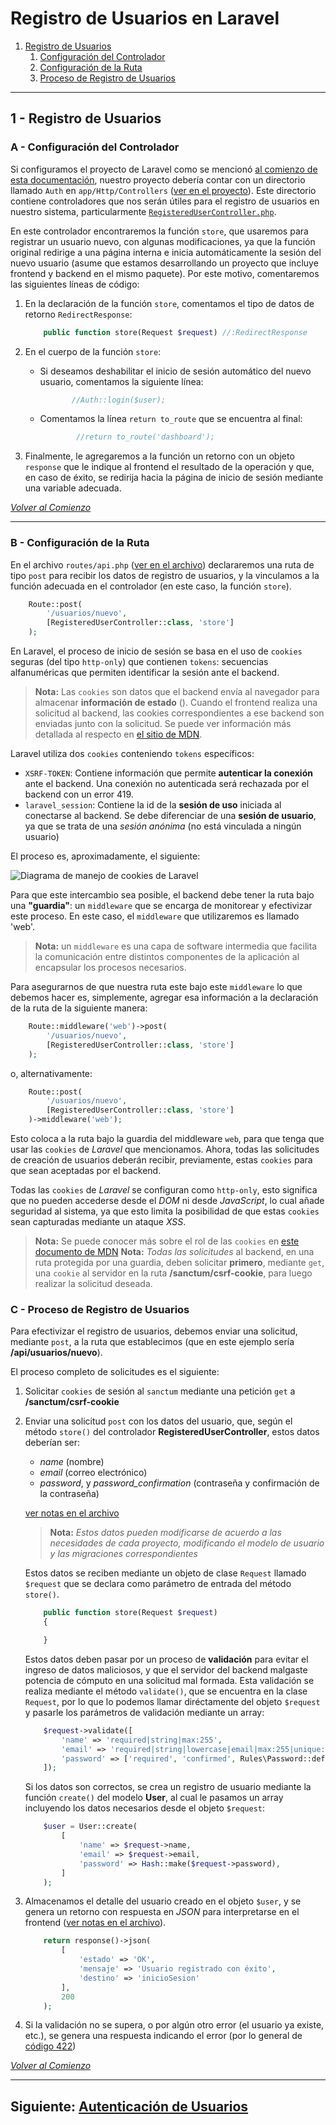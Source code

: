 # Registro de Usuarios en Laravel

1. [Registro de Usuarios](#1---registro-de-usuarios)
    1. [Configuración del Controlador](#a---configuración-del-controlador)
    2. [Configuración de la Ruta](#b---configuración-de-la-ruta)
    3. [Proceso de Registro de Usuarios](#c---proceso-de-registro-de-usuarios)

***

## 1 - Registro de Usuarios

### A - Configuración del Controlador

Si configuramos el proyecto de Laravel como se mencionó [al comienzo de esta documentación][l1], nuestro proyecto debería contar con un directorio llamado `Auth` en `app/Http/Controllers` ([ver en el proyecto][l2]).
Este directorio contiene controladores que nos serán útiles para el registro de usuarios en nuestro sistema, particularmente [`RegisteredUserController.php`][l3].

En este controlador encontraremos la función `store`, que usaremos para registrar un usuario nuevo, con algunas modificaciones, ya que la función original redirige a una página interna e inicia automáticamente la sesión del nuevo usuario (asume que estamos desarrollando un proyecto que incluye frontend y backend en el mismo paquete). Por este motivo, comentaremos las siguientes líneas de código:

1. En la declaración de la función `store`, comentamos el tipo de datos de retorno `RedirectResponse`:

   ```php
       public function store(Request $request) //:RedirectResponse
   ```

2. En el cuerpo de la función `store`:

   - Si deseamos deshabilitar el inicio de sesión automático del nuevo usuario, comentamos la siguiente línea:

     ```php
            //Auth::login($user);
     ```

   - Comentamos la línea `return to_route` que se encuentra al final:

     ```php
             //return to_route('dashboard');
     ```

3. Finalmente, le agregaremos a la función un retorno con un objeto `response` que le indique al frontend el resultado de la operación y que, en caso de éxito, se redirija hacia la página de inicio de sesión mediante una variable adecuada.

_[Volver al Comienzo][inicio]_
***

### B - Configuración de la Ruta

En el archivo `routes/api.php` ([ver en el archivo][l4]) declararemos una ruta de tipo `post` para recibir los datos de registro de usuarios, y la vinculamos a la función adecuada en el controlador (en este caso, la función `store`).

```php
    Route::post(
        '/usuarios/nuevo',
        [RegisteredUserController::class, 'store']
    );
```

En Laravel, el proceso de inicio de sesión se basa en el uso de `cookies` seguras (del tipo `http-only`) que contienen `tokens`: secuencias alfanuméricas que permiten identificar la sesión ante el backend.

> **Nota:** Las `cookies` son datos que el backend envía al navegador para almacenar **información de estado** (). Cuando el frontend realiza una solicitud al backend, las cookies correspondientes a ese backend son enviadas junto con la solicitud. Se puede ver información más detallada al respecto en [el sitio de MDN][l5].

Laravel utiliza dos `cookies` conteniendo `tokens` específicos:

- `XSRF-TOKEN`: Contiene información que permite **autenticar la conexión** ante el backend. Una conexión no autenticada será rechazada por el backend con un error 419.
- `laravel_session`: Contiene la id de la **sesión de uso** iniciada al conectarse al backend. Se debe diferenciar de una **sesión de usuario**, ya que se trata de una _sesión anónima_ (no está vinculada a ningún usuario)

El proceso es, aproximadamente, el siguiente:

![Diagrama de manejo de cookies de Laravel][l6]

Para que este intercambio sea posible, el backend debe tener la ruta bajo una **"guardia"**: un `middleware` que se encarga de monitorear y efectivizar este proceso. En este caso, el `middleware` que utilizaremos es llamado 'web'.

> **Nota:** un `middleware` es una capa de software intermedia que facilita la comunicación entre distintos componentes de la aplicación al encapsular los procesos necesarios.

Para asegurarnos de que nuestra ruta este bajo este `middleware` lo que debemos hacer es, simplemente, agregar esa información a la declaración de la ruta de la siguiente manera:

```php
    Route::middleware('web')->post(
        '/usuarios/nuevo',
        [RegisteredUserController::class, 'store']
    );
```

o, alternativamente:

```php
    Route::post(
        '/usuarios/nuevo',
        [RegisteredUserController::class, 'store']
    )->middleware('web');
```

Esto coloca a la ruta bajo la guardia del middleware `web`, para que tenga que usar las `cookies` de _Laravel_ que mencionamos. Ahora, todas las solicitudes de creación de usuarios deberán recibir, previamente, estas `cookies` para que sean aceptadas por el backend.

Todas las `cookies` de _Laravel_ se configuran como `http-only`, esto significa que no pueden accederse desde el _DOM_ ni desde _JavaScript_, lo cual añade seguridad al sistema, ya que esto limita la posibilidad de que estas `cookies` sean capturadas mediante un ataque _XSS_.

> **Nota:** Se puede conocer más sobre el rol de las `cookies` en [este documento de MDN][l7]
> **Nota:** _Todas las solicitudes_ al backend, en una ruta protegida por una guardia, deben solicitar **primero**, mediante `get`, una `cookie` al servidor en la ruta **/sanctum/csrf-cookie**, para luego realizar la solicitud deseada.

### C - Proceso de Registro de Usuarios

Para efectivizar el registro de usuarios, debemos enviar una solicitud, mediante `post`, a la ruta que establecimos (que en este ejemplo sería **/api/usuarios/nuevo**).

El proceso completo de solicitudes es el siguiente:

1. Solicitar `cookies` de sesión al `sanctum` mediante una petición `get` a **/sanctum/csrf-cookie**

1. Enviar una solicitud `post` con los datos del usuario, que, según el método `store()` del controlador **RegisteredUserController**, estos datos deberían ser:
    - _name_ (nombre)
    - _email_ (correo electrónico)
    - _password_, y _password_confirmation_ (contraseña y confirmación de la contraseña)

    [ver notas en el archivo][l3]

    > **Nota:** _Estos datos pueden modificarse de acuerdo a las necesidades de cada proyecto, modificando el modelo de usuario y las migraciones correspondientes_

    Estos datos se reciben mediante un objeto de clase `Request` llamado `$request` que se declara como parámetro de entrada del método `store()`.

    ```php
        public function store(Request $request)
        {

        }
    ```

    Estos datos deben pasar por un proceso de **validación** para evitar el ingreso de datos maliciosos, y que el servidor del backend malgaste potencia de cómputo en una solicitud mal formada. Esta validación se realiza mediante el método `validate()`, que se encuentra en la clase `Request`, por lo que lo podemos llamar diréctamente del objeto `$request` y pasarle los parámetros de validación mediante un array:

    ```php
        $request->validate([
            'name' => 'required|string|max:255',
            'email' => 'required|string|lowercase|email|max:255|unique:' . User::class,
            'password' => ['required', 'confirmed', Rules\Password::defaults()],
        ]);
    ```

    Si los datos son correctos, se crea un registro de usuario mediante la función `create()` del modelo **User**, al cual le pasamos un array incluyendo los datos necesarios desde el objeto `$request`:

    ```php
        $user = User::create(
            [
                'name' => $request->name,
                'email' => $request->email,
                'password' => Hash::make($request->password),
            ]
        );
    ```

1. Almacenamos el detalle del usuario creado en el objeto `$user`, y se genera un retorno con respuesta en _JSON_ para interpretarse en el frontend ([ver notas en el archivo][l3]).

    ```php
        return response()->json(
            [
                'estado' => 'OK',
                'mensaje' => 'Usuario registrado con éxito',
                'destino' => 'inicioSesion'
            ],
            200
        );
    ```

1. Si la validación no se supera, o por algún otro error (el usuario ya existe, etc.), se genera una respuesta indicando el error (por lo general de [código 422][l8])

_[Volver al Comienzo][inicio]_
***

## Siguiente: [Autenticación de Usuarios][siguiente]

[inicio]: #registro-de-usuarios-en-laravel
[l1]: README.md
[l2]: ../back_notas_2/app/Http/Controllers/Auth/
[l3]: ../back_notas_2/app/Http/Controllers/Auth/RegisteredUserController.php
[l4]: ../back_notas_2/routes/api.php
[l5]: https://developer.mozilla.org/es/docs/Web/HTTP/Guides/Cookies
[l6]: out/diagramaCookiesLaravel/DiagramaCookiesLaravel.png
[l7]: https://developer.mozilla.org/es/docs/Web/HTTP/Guides/Cookies
[l8]: https://developer.mozilla.org/es/docs/Web/HTTP/Reference/Status#errores_de_servidor
[siguiente]: AutenticacionDeUsuarios.md

